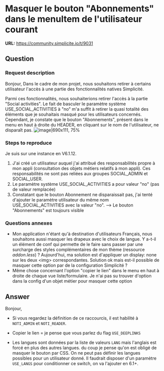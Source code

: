 # Masquer le bouton "Abonnements" dans le menuItem de l'utilisateur courant

**URL:** https://community.simplicite.io/t/9031

## Question
### Request description

Bonjour, Dans le cadre de mon projet, nous souhaitons retirer à certains utilisateur l'accès à une partie des fonctionnalités natives Simplicité. 

Parmi ces fonctionnalités, nous souhaiterions retirer l'accès à la partie "Social activities". Le fait de basculer le paramètre système USE_SOCIAL_ACTIVITIES à "no" m'a suffit à retirer la quasi totalité des éléments que je souhaitais masqué pour les utilisateurs concernés. Cependant, je constate que le bouton "Abonnements", présent dans le menu en haut à droite du HEADER, en cliquant sur le nom de l'utilisateur, ne disparaît pas. 
![image|690x111, 75%](upload://kBzd0MGXnEO1FwIyN1WARD5U1kS.png)

### Steps to reproduce

Je suis sur une instance en V6.1.12.

1. J'ai créé un utilisateur auquel j'ai attribué des responsabilités propre à mon appli (consultation des objets métiers relatifs à mon appli). Ces responsabilités ne sont pas reliées aux groupes SOCIAL_ADMIN et SOCIAL_USER.
2. Le paramètre système USE_SOCIAL_ACTIVITIES a pour valeur "no" (pas de valeur remplacée)
3. Constatant que le bouton Abonnement ne disparaissait pas, j'ai tenté d'ajouter le paramètre utilisateur du même nom USE_SOCIAL_ACTIVITIES avec la valeur "no".
--> Le bouton "Abonnements" est toujours visible

### Questions annexes

* Mon application n'étant qu'à destination d'utilisateurs Français, nous souhaitons aussi masquer les drapeux avec le choix de langue. Y a-t-il un élément de conf qui permette de le faire sans passer par une surcharge des styles complémentaires de mon thème (ressource *addon.less*) ?
Aujourd'hui, ma solution est d'appliquer un display: none sur les deux \<img> correspondantes. Solution ok mais est-il possible de masquer cette option par de la configuration Simplicité ?
* Même chose concernant l'option "copier le lien" dans le menu en haut à droite de chaque vue liste/formulaire. Je n'ai pas su trouver d'option dans la config d'un objet métier pour masquer cette option

## Answer
Bonjour,

- Si vous regardez la définition de ce raccourcis, il est habilité à `NOTI_ADMIN` et `NOTI_READER`.

- Copier le lien = je pense que vous parlez du flag `USE_DEEPLINKS`

- Les langues sont données par la liste de valeurs `LANG` mais l'anglais est forcé en plus des autres langues. du coup je pense qu'on est obligé de masquer le bouton par CSS. On ne peut pas définir les langues possibles pour un utilisateur donné. Il faudrait disposer d'un paramètre `USE_LANGS` pour conditionner ce switch, on va l'ajouter en 6.1+.
